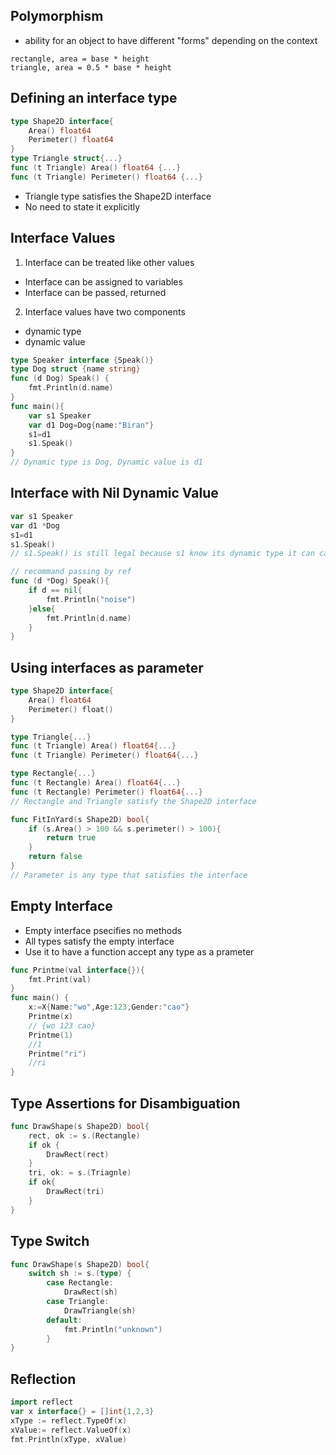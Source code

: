 ## Polymorphism
* ability for an object to have different "forms" depending on the context
```
rectangle, area = base * height
triangle, area = 0.5 * base * height
```
## Defining an interface type
```go 
type Shape2D interface{
    Area() float64
    Perimeter() float64
}
type Triangle struct{...}
func (t Triangle) Area() float64 {...}
func (t Triangle) Perimeter() float64 {...}
```
* Triangle type satisfies the Shape2D interface
* No need to state it explicitly

## Interface Values
1. Interface can be treated like other values
* Interface can be assigned to variables
* Interface can be passed, returned
2. Interface values have two components
* dynamic type
* dynamic value
```go
type Speaker interface {Speak()}
type Dog struct {name string}
func (d Dog) Speak() {
    fmt.Println(d.name)
}
func main(){
    var s1 Speaker
    var d1 Dog=Dog{name:"Biran"}
    s1=d1
    s1.Speak()
}
// Dynamic type is Dog, Dynamic value is d1
```

## Interface with Nil Dynamic Value
```go
var s1 Speaker
var d1 *Dog
s1=d1
s1.Speak()
// s1.Speak() is still legal because s1 know its dynamic type it can call Dog Speak mechod. But Speak need do some changes

// recommand passing by ref
func (d *Dog) Speak(){
    if d == nil{
        fmt.Println("noise")
    }else{
        fmt.Println(d.name)
    }
}
```

## Using interfaces as parameter
```go
type Shape2D interface{
    Area() float64
    Perimeter() float()
}

type Triangle{...}
func (t Triangle) Area() float64{...}
func (t Triangle) Perimeter() float64{...}

type Rectangle{...}
func (t Rectangle) Area() float64{...}
func (t Rectangle) Perimeter() float64{...}
// Rectangle and Triangle satisfy the Shape2D interface

func FitInYard(s Shape2D) bool{
    if (s.Area() > 100 && s.perimeter() > 100){
        return true
    }
    return false
}
// Parameter is any type that satisfies the interface
```

## Empty Interface
* Empty interface psecifies no methods
* All types satisfy the empty interface
* Use it to have a function accept any type as a prameter
```go
func Printme(val interface{}){
	fmt.Print(val)
}
func main() {
    x:=X{Name:"wo",Age:123,Gender:"cao"}
	Printme(x)
    // {wo 123 cao}
    Printme(1)
    //1
    Printme("ri")
    //ri
}
```

## Type Assertions for Disambiguation
```go
func DrawShape(s Shape2D) bool{
    rect, ok := s.(Rectangle)
    if ok {
        DrawRect(rect)
    }
    tri, ok: = s.(Triagnle)
    if ok{
        DrawRect(tri)
    }
}
```

## Type Switch
```go
func DrawShape(s Shape2D) bool{
    switch sh := s.(type) {
        case Rectangle:
            DrawRect(sh)
        case Triangle:
            DrawTriangle(sh)
        default:
            fmt.Println("unknown")
        }
}
```

## Reflection
```go
import reflect
var x interface{} = []int{1,2,3}
xType := reflect.TypeOf(x)
xValue:= reflect.ValueOf(x)
fmt.Println(xType, xValue)
```
